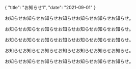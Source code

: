 {
  "title": "お知らせ1",
  "date": "2021-09-01"
}

お知らせお知らせお知らせお知らせお知らせお知らせお知らせ。

お知らせお知らせお知らせお知らせお知らせお知らせお知らせ。

お知らせお知らせお知らせお知らせお知らせお知らせお知らせ。

お知らせお知らせお知らせお知らせお知らせお知らせお知らせ。

お知らせお知らせお知らせお知らせお知らせお知らせお知らせ。